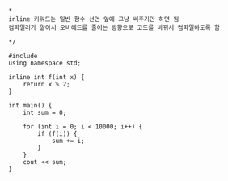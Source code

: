 <pre>
<code>
*
inline 키워드는 일반 함수 선언 앞에 그냥 써주기만 하면 됨
컴파일러가 알아서 오버헤드를 줄이는 방향으로 코드를 바꿔서 컴파일하도록 함

*/

#include <iostream>
using namespace std;

inline int f(int x) {
	return x % 2;
}

int main() {
	int sum = 0;

	for (int i = 0; i < 10000; i++) {
		if (f(i)) {
			sum += i;
		}
	}
	cout << sum;
}
</code>
<pre>
